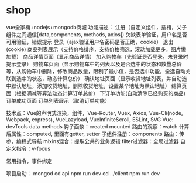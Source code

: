 # shop
vue全家桶+nodejs+mongodb商城
功能描述：
注册（自定义组件，插槽，父子组件之间通信[data,components, methods, axios]) 欠缺表单验证，用户名是否可用验证，错误提示
登录（ajax验证用户名密码是否正确，cookie）
退出(cookie)
商品列表展示（支持价格排序，支持价格筛选，滚动加载更多，图片懒加载）
商品详情页面（显示商品详情）
加入购物车（先验证是否登录，未登录时提示登录）
购物车页面（显示购物车中的列表以及是否选中的状态和数量总价等，从购物车中删除，修改商品数量，限制了最小值，是否选中功能，全选自动关联到选中的状态，动态计算总价）
确认地址页面（显示收货地址列表，并自动选中默认地址，添加收货地址，删除收货地址，设置某个地址为默认地址）
结算页面（根据满减等算法动态计算订单总价）
下订单功能(自动清除已经购买的商品)
订单成功页面
订单列表展示（取消订单功能）

技术点：Vue的声明式渲染，组件，Vue-Router, Vuex, Axios, Vue-Cli(node, Webpack, express), VueLazyload, VueInfiniteScroll, ESLint, SVG
Vue:
devTools
data
methods
钩子函数：created mounted
路由的观察：watch
计算后属性：computed, 里面有getter, setter
子组件注册：components
路由：传参，编程式导航
mixins混合：提取公共的业务逻辑
filter过滤器：全局过滤器
自定义指令：v-focus

常用指令，事件绑定

项目启动：
mongod
cd api
npm run dev
cd ../client
npm run dev
